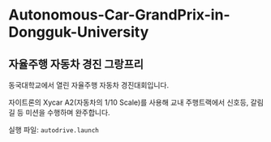 # Autonomous-Car-GrandPrix-in-Dongguk-University

## 자율주행 자동차 경진 그랑프리

동국대학교에서 열린 자율주행 자동차 경진대회입니다. 

자이트론의 Xycar A2(자동차의 1/10 Scale)를 사용해 교내 주행트랙에서 신호등, 갈림길 등 미션을 수행하며 완주합니다.

실행 파일: ```autodrive.launch```
